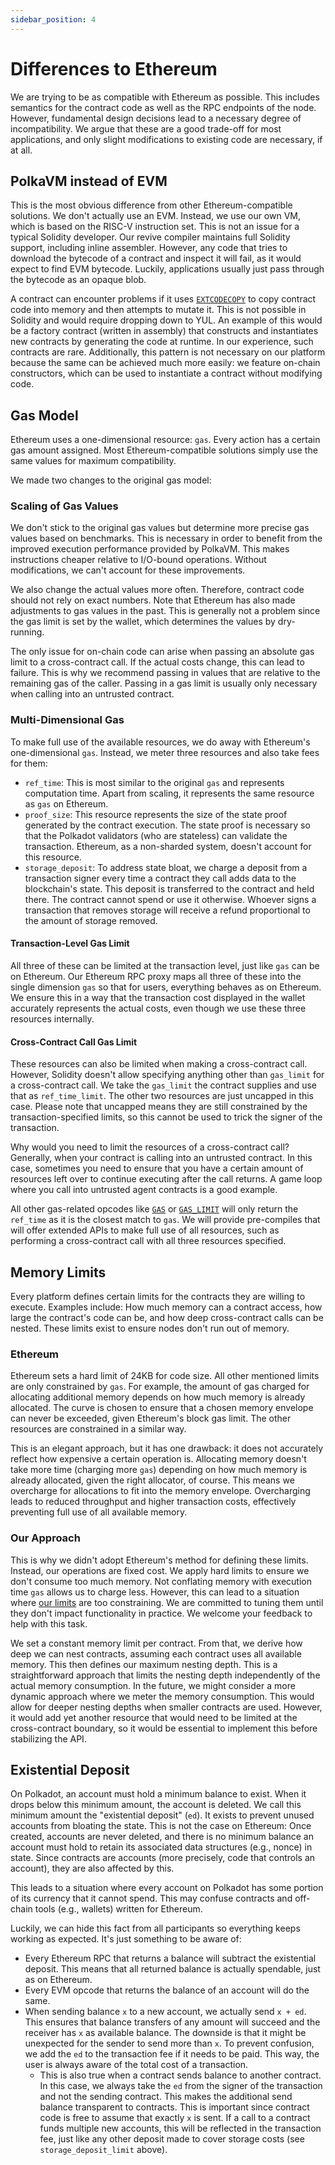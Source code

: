```yaml
---
sidebar_position: 4
---
```


# Differences to Ethereum

We are trying to be as compatible with Ethereum as possible. This includes semantics for the contract code as well as the
RPC endpoints of the node. However, fundamental design decisions lead to a necessary degree of incompatibility. We argue
that these are a good trade-off for most applications, and only slight modifications to existing code are necessary,
if at all.

## PolkaVM instead of EVM

This is the most obvious difference from other Ethereum-compatible solutions. We don't actually use an EVM. Instead, we
use our own VM, which is based on the RISC-V instruction set. This is not an issue for a typical Solidity developer. Our
revive compiler maintains full Solidity support, including inline assembler.  However, any code that tries to download
the bytecode of a contract and inspect it will fail, as it would expect to find EVM bytecode. Luckily,
applications usually just pass through the bytecode as an opaque blob.

A contract can encounter problems if it uses [`EXTCODECOPY`](https://www.evm.codes/?fork=cancun#3c) to copy contract code into
memory and then attempts to mutate it. This is not possible in Solidity and would require dropping down to YUL. An example
of this would be a factory contract (written in assembly) that constructs and instantiates new contracts by generating
the code at runtime. In our experience, such contracts are rare. Additionally, this pattern is not necessary on our platform
because the same can be achieved much more easily: we feature on-chain constructors, which can be used to instantiate a contract
without modifying code.

## Gas Model

Ethereum uses a one-dimensional resource: `gas`. Every action has a certain gas amount assigned. Most Ethereum-compatible
solutions simply use the same values for maximum compatibility.

We made two changes to the original gas model:

### Scaling of Gas Values

We don't stick to the original gas values but determine more precise gas values based on benchmarks. This is necessary in order
to benefit from the improved execution performance provided by PolkaVM. This makes instructions cheaper relative to I/O-bound operations.
Without modifications, we can't account for these improvements.

We also change the actual values more often. Therefore, contract code should not rely on exact numbers. Note that Ethereum has also made adjustments
to gas values in the past. This is generally not a problem since the gas limit is set by the wallet, which determines the values
by dry-running.

The only issue for on-chain code can arise when passing an absolute gas limit to a cross-contract call. If the actual costs
change, this can lead to failure. This is why we recommend passing in values that are relative to the remaining gas of the caller.
Passing in a gas limit is usually only necessary when calling into an untrusted contract.

### Multi-Dimensional Gas

To make full use of the available resources, we do away with Ethereum's one-dimensional `gas`. Instead,
we meter three resources and also take fees for them:

- `ref_time`: This is most similar to the original `gas` and represents computation time. Apart from scaling, it represents
the same resource as `gas` on Ethereum.
- `proof_size`: This resource represents the size of the state proof generated by the contract execution. The state proof is necessary
so that the Polkadot validators (who are stateless) can validate the transaction. Ethereum, as a non-sharded system, doesn't account for
this resource.
- `storage_deposit`: To address state bloat, we charge a deposit from a transaction signer every time a contract they call adds data
to the blockchain's state. This deposit is transferred to the contract and held there. The contract cannot spend or use it otherwise.
Whoever signs a transaction that removes storage will receive a refund proportional to the amount of storage removed.

#### Transaction-Level Gas Limit

All three of these can be limited at the transaction level, just like `gas` can be on Ethereum. Our Ethereum RPC proxy maps all three of these
into the single dimension `gas` so that for users, everything behaves as on Ethereum. We ensure this in a way that the transaction cost
displayed in the wallet accurately represents the actual costs, even though we use these three resources internally.

#### Cross-Contract Call Gas Limit

These resources can also be limited when making a cross-contract call. However, Solidity doesn't allow specifying anything other than `gas_limit`
for a cross-contract call. We take the `gas_limit` the contract supplies and use that as `ref_time_limit`. The other two resources are just uncapped
in this case. Please note that uncapped means they are still constrained by the transaction-specified limits, so this cannot be used to trick
the signer of the transaction.

Why would you need to limit the resources of a cross-contract call? Generally, when your contract is calling into an untrusted contract.
In this case, sometimes you need to ensure that you have a certain amount of resources left over to continue executing after the call returns.
A game loop where you call into untrusted agent contracts is a good example.

All other gas-related opcodes like [`GAS`](https://www.evm.codes/?fork=cancun#5a) or [`GAS_LIMIT`](https://www.evm.codes/?fork=cancun#45) will only
return the `ref_time` as it is the closest match to `gas`. We will provide pre-compiles that will offer extended APIs to make full use
of all resources, such as performing a cross-contract call with all three resources specified.

## Memory Limits

Every platform defines certain limits for the contracts they are willing to execute. Examples include: How much memory can a contract access, how large
the contract's code can be, and how deep cross-contract calls can be nested. These limits exist to ensure nodes don't run out of memory.

### Ethereum

Ethereum sets a hard limit of 24KB for code size. All other mentioned limits are only constrained by `gas`. For example, the amount of gas charged for
allocating additional memory depends on how much memory is already allocated. The curve is chosen to ensure that a chosen memory
envelope can never be exceeded, given Ethereum's block gas limit. The other resources are constrained in a similar way.

This is an elegant approach, but it has one drawback: it does not accurately reflect how expensive a certain operation is. Allocating memory
doesn't take more time (charging more `gas`) depending on how much memory is already allocated, given the right allocator, of course.
This means we overcharge for allocations to fit into the memory envelope. Overcharging leads to reduced throughput and higher transaction
costs, effectively preventing full use of all available memory.

### Our Approach

This is why we didn't adopt Ethereum's method for defining these limits. Instead, our operations are fixed cost. We apply hard limits to ensure
we don't consume too much memory. Not conflating memory with execution time `gas` allows us to charge less. However, this can lead to a situation
where [our limits](https://github.com/paritytech/polkadot-sdk/blob/master/substrate/frame/revive/src/limits.rs) are too constraining.
We are committed to tuning them until they don't impact functionality in practice. We welcome your feedback to help with this task.

We set a constant memory limit per contract. From that, we derive how deep we can nest contracts, assuming each contract
uses all available memory. This then defines our maximum nesting depth. This is a straightforward approach that limits the nesting
depth independently of the actual memory consumption. In the future, we might consider a more dynamic approach where we meter
the memory consumption. This would allow for deeper nesting depths when smaller contracts are used. However, it would add yet another resource
that would need to be limited at the cross-contract boundary, so it would be essential to implement this before stabilizing the API.

## Existential Deposit

On Polkadot, an account must hold a minimum balance to exist. When it drops below this minimum amount, the account is deleted.
We call this minimum amount the "existential deposit" (`ed`). It exists to prevent unused accounts from bloating the state. This is not the case on Ethereum: Once
created, accounts are never deleted, and there is no minimum balance an account must hold to retain its associated data structures (e.g., nonce) in state.
Since contracts are accounts (more precisely, code that controls an account), they are also affected by this.

This leads to a situation where every account on Polkadot has some portion of its currency that it cannot spend. This may confuse contracts and off-chain
tools (e.g., wallets) written for Ethereum.

Luckily, we can hide this fact from all participants so everything keeps working as expected. It's just something to be aware of:

* Every Ethereum RPC that returns a balance will subtract the existential deposit. This means that all returned balance is actually spendable, just as on Ethereum.
* Every EVM opcode that returns the balance of an account will do the same.
* When sending balance `x` to a new account, we actually send `x + ed`. This ensures that balance transfers of any amount will succeed and the receiver has `x` as available
balance. The downside is that it might be unexpected for the sender to send more than `x`. To prevent confusion, we add the `ed` to the transaction fee if it needs to
be paid. This way, the user is always aware of the total cost of a transaction.
	* This is also true when a contract sends balance to another contract. In this case, we always take the `ed` from the signer of the transaction and not the sending contract.
		This makes the additional send balance transparent to contracts. This is important since contract code is free to assume that exactly `x` is sent.
		If a call to a contract funds multiple new accounts, this will be reflected in the transaction fee, just like any other deposit made to cover storage costs
		(see `storage_deposit_limit` above).

